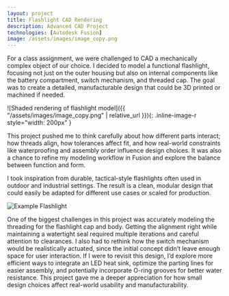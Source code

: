 ```yaml
---
layout: project
title: Flashlight CAD Rendering
description: Advanced CAD Project
technologies: [Autodesk Fusion]
image: /assets/images/image_copy.png
---
```


For a class assignment, we were challenged to CAD a mechanically complex object of our choice. I decided to model a functional flashlight, focusing not just on the outer housing but also on internal components like the battery compartment, switch mechanism, and threaded cap. The goal was to create a detailed, manufacturable design that could be 3D printed or machined if needed.

![Shaded rendering of flashlight model]({{ "/assets/images/image_copy.png" | relative_url }}){: .inline-image-r style="width: 200px" }

This project pushed me to think carefully about how different parts interact; how threads align, how tolerances affect fit, and how real-world constraints like waterproofing and assembly order influence design choices. It was also a chance to refine my modeling workflow in Fusion and explore the balance between function and form.

I took inspiration from durable, tactical-style flashlights often used in outdoor and industrial settings. The result is a clean, modular design that could easily be adapted for different use cases or scaled for production.

![Example Flashlight](image.png)

One of the biggest challenges in this project was accurately modeling the threading for the flashlight cap and body. Getting the alignment right while maintaining a watertight seal required multiple iterations and careful attention to clearances. I also had to rethink how the switch mechanism would be realistically actuated, since the initial concept didn’t leave enough space for user interaction. If I were to revisit this design, I’d explore more efficient ways to integrate an LED heat sink, optimize the parting lines for easier assembly, and potentially incorporate O-ring grooves for better water resistance. This project gave me a deeper appreciation for how small design choices affect real-world usability and manufacturability.
